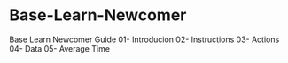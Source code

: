 # Base-Learn-Newcomer
Base Learn Newcomer Guide
01- Introducion
02- Instructions
03- Actions
04- Data
05- Average Time
